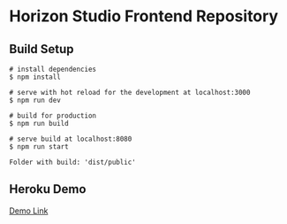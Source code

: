 # Horizon Studio Frontend Repository

## Build Setup
```
# install dependencies
$ npm install

# serve with hot reload for the development at localhost:3000
$ npm run dev

# build for production
$ npm run build

# serve build at localhost:8080
$ npm run start

Folder with build: 'dist/public'
```

## Heroku Demo
[Demo Link](https://hstudio-59ce228b5f23.herokuapp.com/)